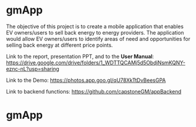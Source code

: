 # gmApp

The objective of this project is to create a mobile application that enables EV owners/users to sell back energy to energy providers. The application would allow EV owners/users to identify areas of need and opportunities for selling back energy at different price points. 

Link to the report, presentation PPT, and to the **User Manual**:
https://drive.google.com/drive/folders/1_WDTTQCAMj5d5ObdjNsmKQNY-eznc-nL?usp=sharing

Link to the Demo:
https://photos.app.goo.gl/qU78XkTtDvBeesGPA

Link to backend functions:
https://github.com/capstoneGM/appBackend



# gmApp

